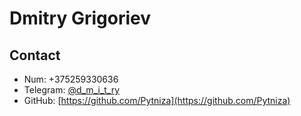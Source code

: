 # Dmitry Grigoriev
## Contact
- Num: +375259330636
- Telegram: [@d_m_i_t_ry](https://t.me/d_m_i_t_ry)
- GitHub: [https://github.com/Pytniza](https://github.com/Pytniza)
